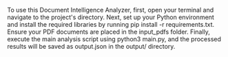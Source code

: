 To use this Document Intelligence Analyzer, first, open your terminal and navigate to the project's directory. Next, set up your Python environment and install the required libraries by running pip install -r requirements.txt. Ensure your PDF documents are placed in the input_pdfs folder. Finally, execute the main analysis script using python3 main.py, and the processed results will be saved as output.json in the output/ directory.
